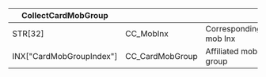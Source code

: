 | CollectCardMobGroup      |                 |                       |
| ------------------------ | --------------- | --------------------- |
| STR[32]                  | CC_MobInx       | Corresponding mob Inx |
| INX["CardMobGroupIndex"] | CC_CardMobGroup | Affiliated mob group  |